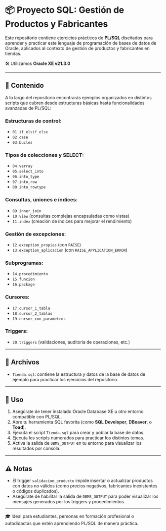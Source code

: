 # 📦 Proyecto SQL: Gestión de Productos y Fabricantes

Este repositorio contiene ejercicios prácticos de **PL/SQL** diseñados para aprender y practicar este lenguaje de programación de bases de datos de Oracle, aplicados al contexto de gestión de productos y fabricantes en tiendas.

🛠️ Utilizamos **Oracle XE v21.3.0**

---

## 📑 Contenido

A lo largo del repositorio encontrarás ejemplos organizados en distintos scripts que cubren desde estructuras básicas hasta funcionalidades avanzadas de PL/SQL:

### **Estructuras de control:**
- `01.if_elsif_else`
- `02.case`
- `03.bucles`

### **Tipos de colecciones y SELECT:**
- `04.varray`
- `05.select_into`
- `06.into_type`
- `07.into_row`
- `08.into_rowtype`

### **Consultas, uniones e índices:**
- `09.inner_join`
- `10.view` (consultas complejas encapsuladas como vistas)
- `11.index` (creación de índices para mejorar el rendimiento)

### **Gestión de excepciones:**
- `12.exception_propias` (con `RAISE`)
- `13.exception_aplicacion` (con `RAISE_APPLICATION_ERROR`)

### **Subprogramas:**
- `14.procedimiento`
- `15.funcion`
- `16.package`

### **Cursores:**
- `17.cursor_1_tabla`
- `18.cursor_2_tablas`
- `19.cursor_con_parametros`

### **Triggers:**
- `20.triggers` (validaciones, auditoría de operaciones, etc.)

---

## 📂 Archivos

- `Tienda.sql`: contiene la estructura y datos de la base de datos de ejemplo para practicar los ejercicios del repositorio.

---

## 🚀 Uso

1. Asegúrate de tener instalado Oracle Database XE u otro entorno compatible con PL/SQL.
2. Abre tu herramienta SQL favorita (como **SQL Developer**, **DBeaver**, o **Toad**).
3. Ejecuta el script `Tienda.sql` para crear y poblar la base de datos.
4. Ejecuta los scripts numerados para practicar los distintos temas.
5. Activa la salida de `DBMS_OUTPUT` en tu entorno para visualizar los resultados por consola.

---

## ⚠️ Notas

- El trigger `validacion_producto` impide insertar o actualizar productos con datos no válidos (como precios negativos, fabricantes inexistentes o códigos duplicados).
- Asegúrate de habilitar la salida de `DBMS_OUTPUT` para poder visualizar los mensajes generados por los triggers y procedimientos.

---

🎓 Ideal para estudiantes, personas en formación profesional o autodidactas que estén aprendiendo PL/SQL de manera práctica.


